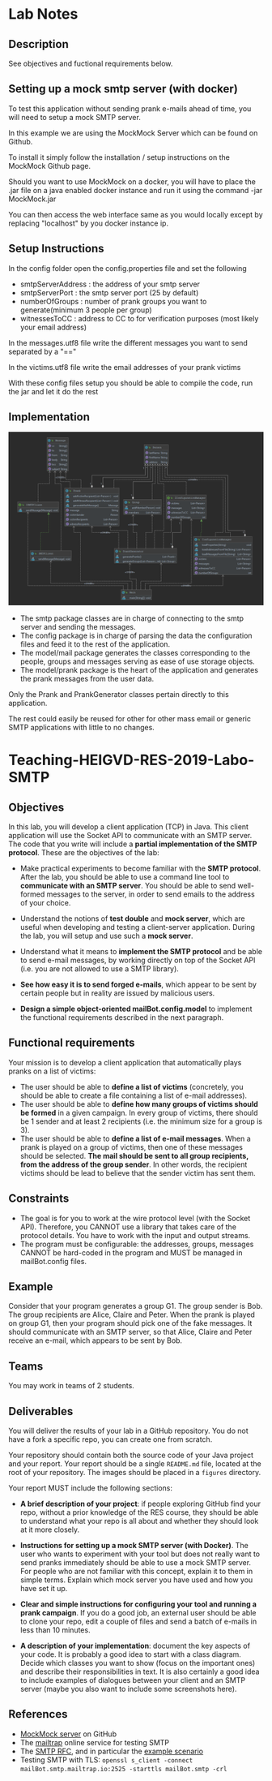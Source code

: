 # Lab Notes

## Description
See objectives and fuctional requirements below.

## Setting up a mock smtp server (with docker)
To test this application without sending prank e-mails ahead of time, you will need to setup a mock SMTP server.

In this example we are using the MockMock Server which can be found on Github.

To install it simply follow the installation / setup instructions on the MockMock Github page.

Should you want to use MockMock on a docker, you will have to place the .jar file on a java enabled docker instance and run it using the command -jar MockMock.jar

You can then access the web interface same as you would locally except by replacing "localhost" by you docker instance ip.

## Setup Instructions
In the config folder open the config.properties file and set the following

* smtpServerAddress : the address of your smtp server
* smtpServerPort : the smtp server port (25 by default)
* numberOfGroups : number of prank groups you want to generate(minimum 3 people per group)
* witnessesToCC : address to CC to for verification purposes (most likely your email address)

In the messages.utf8 file write the different messages you want to send separated by a "=="

In the victims.utf8 file write the email addresses of your prank victims

With these config files setup you should be able to compile the code, run the jar and let it do the rest

## Implementation

![image info](./MailbotUML.PNG)

* The smtp package classes are in charge of connecting to the smtp server and sending the messages.
* The config package is in charge of parsing the data the configuration files and feed it to the rest of the application.
* The model/mail package generates the classes corresponding to the people, groups and messages serving as ease of use storage objects.
* The model/prank package is the heart of the application and generates the prank messages from the user data.

Only the Prank and PrankGenerator classes pertain directly to this application.

The rest could easily be reused for other for other mass email or generic SMTP applications with little to no changes.

# Teaching-HEIGVD-RES-2019-Labo-SMTP

## Objectives

In this lab, you will develop a client application (TCP) in Java. This client application will use the Socket API to communicate with an SMTP server. The code that you write will include a **partial implementation of the SMTP protocol**. These are the objectives of the lab:

* Make practical experiments to become familiar with the **SMTP protocol**. After the lab, you should be able to use a command line tool to **communicate with an SMTP server**. You should be able to send well-formed messages to the server, in order to send emails to the address of your choice.

* Understand the notions of **test double** and **mock server**, which are useful when developing and testing a client-server application. During the lab, you will setup and use such a **mock server**.

* Understand what it means to **implement the SMTP protocol** and be able to send e-mail messages, by working directly on top of the Socket API (i.e. you are not allowed to use a SMTP library).

* **See how easy it is to send forged e-mails**, which appear to be sent by certain people but in reality are issued by malicious users.

* **Design a simple object-oriented mailBot.config.model** to implement the functional requirements described in the next paragraph.


## Functional requirements

Your mission is to develop a client application that automatically plays pranks on a list of victims:

* The user should be able to **define a list of victims** (concretely, you should be able to create a file containing a list of e-mail addresses).
* The user should be able to **define how many groups of victims should be formed** in a given campaign. In every group of victims, there should be 1 sender and at least 2 recipients (i.e. the minimum size for a group is 3).
* The user should be able to **define a list of e-mail messages**. When a prank is played on a group of victims, then one of these messages should be selected. **The mail should be sent to all group recipients, from the address of the group sender**. In other words, the recipient victims should be lead to believe that the sender victim has sent them.

## Constraints

- The goal is for you to work at the wire protocol level (with the Socket API). Therefore, you CANNOT use a library that takes care of the protocol details. You have to work with the input and output streams.
- The program must be configurable: the addresses, groups, messages CANNOT be hard-coded in the program and MUST be managed in mailBot.config files.


## Example

Consider that your program generates a group G1. The group sender is Bob. The group recipients are Alice, Claire and Peter. When the prank is played on group G1, then your program should pick one of the fake messages. It should communicate with an SMTP server, so that Alice, Claire and Peter receive an e-mail, which appears to be sent by Bob.

## Teams

You may work in teams of 2 students.

## Deliverables

You will deliver the results of your lab in a GitHub repository. You do not have a fork a specific repo, you can create one from scratch.

Your repository should contain both the source code of your Java project and your report. Your report should be a single `README.md` file, located at the root of your repository. The images should be placed in a `figures` directory.

Your report MUST include the following sections:

* **A brief description of your project**: if people exploring GitHub find your repo, without a prior knowledge of the RES course, they should be able to understand what your repo is all about and whether they should look at it more closely.

* **Instructions for setting up a mock SMTP server (with Docker)**. The user who wants to experiment with your tool but does not really want to send pranks immediately should be able to use a mock SMTP server. For people who are not familiar with this concept, explain it to them in simple terms. Explain which mock server you have used and how you have set it up.

* **Clear and simple instructions for configuring your tool and running a prank campaign**. If you do a good job, an external user should be able to clone your repo, edit a couple of files and send a batch of e-mails in less than 10 minutes.

* **A description of your implementation**: document the key aspects of your code. It is probably a good idea to start with a class diagram. Decide which classes you want to show (focus on the important ones) and describe their responsibilities in text. It is also certainly a good idea to include examples of dialogues between your client and an SMTP server (maybe you also want to include some screenshots here).
## References

* [MockMock server](<https://github.com/tweakers/MockMock>) on GitHub
* The [mailtrap](<https://mailtrap.io/>) online service for testing SMTP
* The [SMTP RFC](<https://tools.ietf.org/html/rfc5321#appendix-D>), and in particular the [example scenario](<https://tools.ietf.org/html/rfc5321#appendix-D>)
* Testing SMTP with TLS: `openssl s_client -connect mailBot.smtp.mailtrap.io:2525 -starttls mailBot.smtp -crl`

